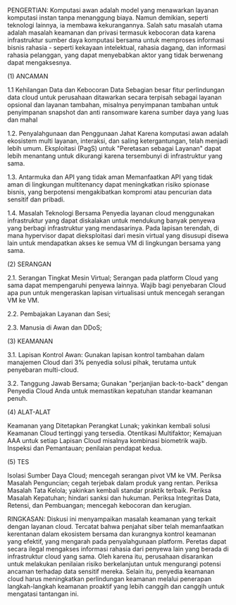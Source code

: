 PENGERTIAN:
Komputasi awan adalah model yang menawarkan layanan komputasi instan tanpa menanggung biaya. Namun demikian, seperti teknologi lainnya, ia membawa kekurangannya. Salah satu masalah utama adalah masalah keamanan dan privasi termasuk kebocoran data karena infrastruktur sumber daya komputasi bersama untuk memproses informasi bisnis rahasia - seperti kekayaan intelektual, rahasia dagang, dan informasi rahasia pelanggan, yang dapat menyebabkan aktor yang tidak berwenang dapat mengaksesnya.



(1) ANCAMAN

1.1 Kehilangan Data dan Kebocoran Data
Sebagian besar fitur perlindungan data cloud untuk perusahaan ditawarkan secara terpisah sebagai layanan opsional dan layanan tambahan, misalnya penyimpanan tambahan untuk penyimpanan snapshot dan anti ransomware karena sumber daya yang luas dan mahal

1.2. Penyalahgunaan dan Penggunaan Jahat
Karena komputasi awan adalah ekosistem multi layanan, interaksi, dan saling ketergantungan, telah menjadi lebih umum. Eksploitasi (PagS) untuk "Peretasan sebagai Layanan" dapat lebih menantang untuk dikurangi karena tersembunyi di infrastruktur yang sama.

1.3. Antarmuka dan API yang tidak aman
Memanfaatkan API yang tidak aman di lingkungan multitenancy dapat meningkatkan risiko spionase bisnis, yang berpotensi mengakibatkan kompromi atau pencurian data sensitif dan pribadi.

1.4. Masalah Teknologi Bersama
Penyedia layanan cloud menggunakan infrastruktur yang dapat diskalakan untuk mendukung banyak penyewa yang berbagi infrastruktur yang mendasarinya. Pada lapisan terendah, di mana hypervisor dapat dieksploitasi dari mesin virtual yang disusupi disewa lain untuk mendapatkan akses ke semua VM di lingkungan bersama yang sama.


(2) SERANGAN

2.1. Serangan Tingkat Mesin Virtual;
Serangan pada platform Cloud yang sama dapat mempengaruhi penyewa lainnya. Wajib bagi penyebaran Cloud apa pun untuk mengeraskan lapisan virtualisasi untuk mencegah serangan VM ke VM.

2.2. Pembajakan Layanan dan Sesi;

2.3. Manusia di Awan dan DDoS;


(3) KEAMANAN

3.1. Lapisan Kontrol Awan:
Gunakan lapisan kontrol tambahan dalam manajemen Cloud dari 3% penyedia solusi pihak, terutama untuk penyebaran multi-cloud.

3.2. Tanggung Jawab Bersama;
Gunakan "perjanjian back-to-back" dengan Penyedia Cloud Anda untuk memastikan kepatuhan standar keamanan penuh.


(4) ALAT-ALAT

Keamanan yang Ditetapkan Perangkat Lunak; yakinkan kembali solusi Keamanan Cloud tertinggi yang tersedia. 
Otentikasi Multifaktor; Kemajuan AAA untuk setiap Lapisan Cloud misalnya kombinasi biometrik wajib.
Inspeksi dan Pemantauan; penilaian pendapat kedua.


(5) TES

Isolasi Sumber Daya Cloud; mencegah serangan pivot VM ke VM.
Periksa Masalah Penguncian; cegah terjebak dalam produk yang rentan.
Periksa Masalah Tata Kelola; yakinkan kembali standar praktik terbaik.
Periksa Masalah Kepatuhan; hindari sanksi dan hukuman.
Periksa Integritas Data, Retensi, dan Pembuangan; mencegah kebocoran dan kerugian.



RINGKASAN:
Diskusi ini menyampaikan masalah keamanan yang terkait dengan layanan cloud. Tercatat bahwa penjahat siber telah memanfaatkan kerentanan dalam ekosistem bersama dan kurangnya kontrol keamanan yang efektif, yang mengarah pada penyalahgunaan platform. Peretas dapat secara ilegal mengakses informasi rahasia dari penyewa lain yang berada di infrastruktur cloud yang sama. Oleh karena itu, perusahaan disarankan untuk melakukan penilaian risiko berkelanjutan untuk mengurangi potensi ancaman terhadap data sensitif mereka. Selain itu, penyedia keamanan cloud harus meningkatkan perlindungan keamanan melalui penerapan langkah-langkah keamanan proaktif yang lebih canggih dan canggih untuk mengatasi tantangan ini.

